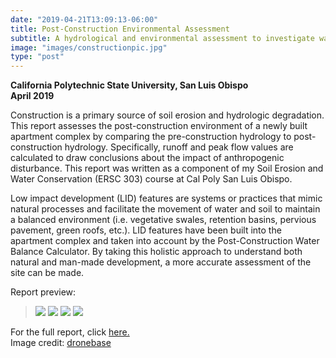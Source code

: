 ```yaml
---
date: "2019-04-21T13:09:13-06:00"
title: Post-Construction Environmental Assessment
subtitle: A hydrological and environmental assessment to investigate water flow rates post-construction 
image: "images/constructionpic.jpg"
type: "post"
---
```

**California Polytechnic State University, San Luis Obispo**  
**April 2019**

Construction is a primary source of soil erosion and hydrologic degradation. This report assesses the post-construction environment of a newly built apartment complex by comparing the pre-construction hydrology to post-construction hydrology. Specifically, runoff and peak flow values are calculated to draw conclusions about the impact of anthropogenic disturbance. This report was written as a component of my Soil Erosion and Water Conservation (ERSC 303) course at Cal Poly San Luis Obispo. 

Low impact development (LID) features are systems or practices that mimic natural processes and facilitate the movement of water and soil to maintain a balanced environment (i.e. vegetative swales, retention basins, pervious pavement, green roofs, etc.). LID features have been built into the apartment complex and taken into account by the Post-Construction Water Balance Calculator. By taking this holistic approach to understand both natural and man-made development, a more accurate assessment of the site can be made.

Report preview:  

>![](/images/construction1.png)
![](/images/construction2.png)
![](/images/construction3.png)
![](/images/construction4.png)

For the full report, click [here.](https://en.calameo.com/read/00599987553e1b4e3909b)  
Image credit: [dronebase](https://dronebase.com/industries/aec)
